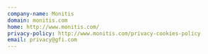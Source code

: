```yaml
---
company-name: Monitis
domain: monitis.com
home: http://www.monitis.com/
privacy-policy: http://www.monitis.com/privacy-cookies-policy
email: privacy@gfi.com
---
```




